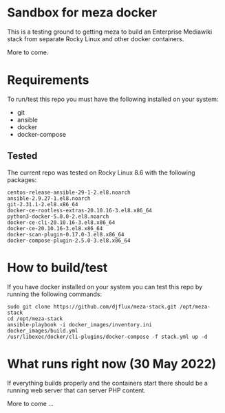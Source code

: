 # Sandbox for meza docker

This is a testing ground to getting meza to build an Enterprise Mediawiki
stack from separate Rocky Linux and other docker containers.

More to come.

# Requirements

To run/test this repo you must have the following installed on your system:

* git
* ansible
* docker
* docker-compose

## Tested

The current repo was tested on Rocky Linux 8.6 with the following packages:

```
centos-release-ansible-29-1-2.el8.noarch
ansible-2.9.27-1.el8.noarch
git-2.31.1-2.el8.x86_64
docker-ce-rootless-extras-20.10.16-3.el8.x86_64
python3-docker-5.0.0-2.el8.noarch
docker-ce-cli-20.10.16-3.el8.x86_64
docker-ce-20.10.16-3.el8.x86_64
docker-scan-plugin-0.17.0-3.el8.x86_64
docker-compose-plugin-2.5.0-3.el8.x86_64
```

# How to build/test

If you have docker installed on your system you can test this repo by running
the following commands:

```
sudo git clone https://github.com/djflux/meza-stack.git /opt/meza-stack
cd /opt/meza-stack
ansible-playbook -i docker_images/inventory.ini docker_images/build.yml 
/usr/libexec/docker/cli-plugins/docker-compose -f stack.yml up -d
```

# What runs right now (30 May 2022)

If everything builds properly and the containers start there should be a running
web server that can server PHP content.

More to come ...
